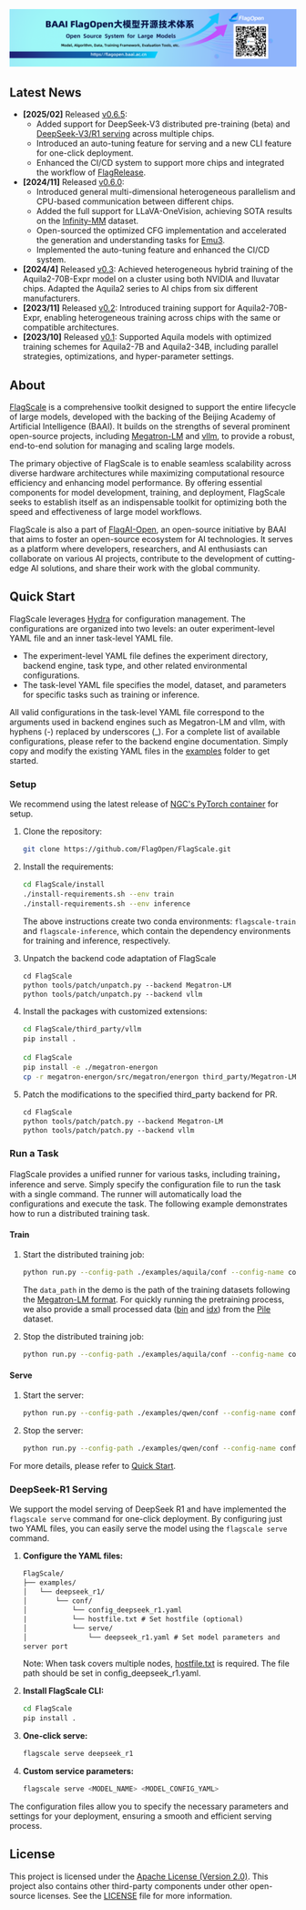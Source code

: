 [<img src="flagopen.png">](https://flagopen.baai.ac.cn/)

## Latest News
- **[2025/02]** Released [v0.6.5](https://github.com/FlagOpen/FlagScale/tree/release/v0.6.5):
  - Added support for DeepSeek-V3 distributed pre-training (beta) and [DeepSeek-V3/R1 serving](#deepseek-r1-serving) across multiple chips.
  - Introduced an auto-tuning feature for serving and a new CLI feature for one-click deployment.
  - Enhanced the CI/CD system to support more chips and integrated the workflow of [FlagRelease](https://huggingface.co/FlagRelease).
- **[2024/11]** Released [v0.6.0](https://github.com/FlagOpen/FlagScale/tree/release/v0.6.0):
  - Introduced general multi-dimensional heterogeneous parallelism and CPU-based communication between different chips.
  - Added the full support for LLaVA-OneVision, achieving SOTA results on the [Infinity-MM](https://arxiv.org/abs/2410.18558) dataset.
  - Open-sourced the optimized CFG implementation and accelerated the generation and understanding tasks for [Emu3](https://arxiv.org/abs/2409.18869).
  - Implemented the auto-tuning feature and enhanced the CI/CD system.
- **[2024/4]** Released [v0.3](https://github.com/FlagOpen/FlagScale/tree/release/v0.3): Achieved heterogeneous hybrid training of the Aquila2-70B-Expr model on a cluster using both NVIDIA and Iluvatar chips. Adapted the Aquila2 series to AI chips from six different manufacturers.
- **[2023/11]** Released [v0.2](https://github.com/FlagOpen/FlagScale/tree/v0.2): Introduced training support for Aquila2-70B-Expr, enabling heterogeneous training across chips with the same or compatible architectures.
- **[2023/10]** Released [v0.1](https://github.com/FlagOpen/FlagScale/tree/v0.1): Supported Aquila models with optimized training schemes for Aquila2-7B and Aquila2-34B, including parallel strategies, optimizations, and hyper-parameter settings.

## About

[FlagScale](https://github.com/FlagOpen/FlagScale.git) is a comprehensive toolkit designed to support the entire lifecycle of large models, developed with the backing of the Beijing Academy of Artificial Intelligence (BAAI). It builds on the strengths of several prominent open-source projects, including [Megatron-LM](https://github.com/NVIDIA/Megatron-LM) and [vllm](https://github.com/vllm-project/vllm), to provide a robust, end-to-end solution for managing and scaling large models.

The primary objective of FlagScale is to enable seamless scalability across diverse hardware architectures while maximizing computational resource efficiency and enhancing model performance. By offering essential components for model development, training, and deployment, FlagScale seeks to establish itself as an indispensable toolkit for optimizing both the speed and effectiveness of large model workflows.

FlagScale is also a part of [FlagAI-Open](https://flagopen.baai.ac.cn/), an open-source initiative by BAAI that aims to foster an open-source ecosystem for AI technologies. It serves as a platform where developers, researchers, and AI enthusiasts can collaborate on various AI projects, contribute to the development of cutting-edge AI solutions, and share their work with the global community.

## Quick Start

FlagScale leverages [Hydra](https://github.com/facebookresearch/hydra) for configuration management. The configurations are organized into two levels: an outer experiment-level YAML file and an inner task-level YAML file.

- The experiment-level YAML file defines the experiment directory, backend engine, task type, and other related environmental configurations.
- The task-level YAML file specifies the model, dataset, and parameters for specific tasks such as training or inference.

All valid configurations in the task-level YAML file correspond to the arguments used in backend engines such as Megatron-LM and vllm, with hyphens (-) replaced by underscores (_). For a complete list of available configurations, please refer to the backend engine documentation. Simply copy and modify the existing YAML files in the [examples](./examples) folder to get started.

### Setup
We recommend using the latest release of [NGC's PyTorch container](https://catalog.ngc.nvidia.com/orgs/nvidia/containers/pytorch) for setup.

1. Clone the repository:
    ```sh
    git clone https://github.com/FlagOpen/FlagScale.git
    ```

2. Install the requirements:
    ```sh
    cd FlagScale/install
    ./install-requirements.sh --env train
    ./install-requirements.sh --env inference
    ```
    The above instructions create two conda environments: `flagscale-train` and `flagscale-inference`, which contain the dependency environments for training and inference, respectively.

3. Unpatch the backend code adaptation of FlagScale
    ```
    cd FlagScale
    python tools/patch/unpatch.py --backend Megatron-LM
    python tools/patch/unpatch.py --backend vllm
    ```

4. Install the packages with customized extensions:
    ```sh
    cd FlagScale/third_party/vllm
    pip install .
    
    cd FlagScale
    pip install -e ./megatron-energon
    cp -r megatron-energon/src/megatron/energon third_party/Megatron-LM/megatron
    ```

5. Patch the modifications to the specified third_party backend for PR.
    ```
    cd FlagScale
    python tools/patch/patch.py --backend Megatron-LM
    python tools/patch/patch.py --backend vllm
    ```

### Run a Task

FlagScale provides a unified runner for various tasks, including training，inference and serve. Simply specify the configuration file to run the task with a single command. The runner will automatically load the configurations and execute the task. The following example demonstrates how to run a distributed training task.

#### Train

1. Start the distributed training job:
    ```sh
    python run.py --config-path ./examples/aquila/conf --config-name config action=run
    ```
    The `data_path` in the demo is the path of the training datasets following the [Megatron-LM format](./megatron/README.md#data-preprocessing). For quickly running the pretraining process, we also provide a small processed data ([bin](https://model.ks3-cn-beijing.ksyuncs.com/nlpdata/pile_wikipedia_demo.bin) and [idx](https://model.ks3-cn-beijing.ksyuncs.com/nlpdata/pile_wikipedia_demo.idx)) from the [Pile](https://pile.eleuther.ai/) dataset.

2. Stop the distributed training job:
    ```sh
    python run.py --config-path ./examples/aquila/conf --config-name config action=stop
    ```

#### Serve

1. Start the server:
    ```sh
    python run.py --config-path ./examples/qwen/conf --config-name config_qwen2.5_7b action=run
    ```
2. Stop the server:
    ```sh
    python run.py --config-path ./examples/qwen/conf --config-name config_qwen2.5_7b action=stop
    ```
For more details, please refer to [Quick Start](./flagscale/serve/README.md).

### DeepSeek-R1 Serving <a name="deepseek-r1-serving"></a>

We support the model serving of DeepSeek R1 and have implemented the `flagscale serve` command for one-click deployment. By configuring just two YAML files, you can easily serve the model using the `flagscale serve` command.

1. **Configure the YAML files:**
    ```
    FlagScale/
    ├── examples/
    │   └── deepseek_r1/
    │       └── conf/
    │           └── config_deepseek_r1.yaml
    |           └── hostfile.txt # Set hostfile (optional)
    │           └── serve/
    │               └── deepseek_r1.yaml # Set model parameters and server port
    ```
    Note: When task covers multiple nodes, [hostfile.txt](./examples/deepseek/conf/hostfile.txt) is required. The file path should be set in config_deepseek_r1.yaml.

2. **Install FlagScale CLI:**
    ```sh
    cd FlagScale
    pip install .
    ```

3. **One-click serve:**
    ```sh
    flagscale serve deepseek_r1
    ```

4. **Custom service parameters:**
    ```sh
    flagscale serve <MODEL_NAME> <MODEL_CONFIG_YAML>
    ```

The configuration files allow you to specify the necessary parameters and settings for your deployment, ensuring a smooth and efficient serving process.

## License

This project is licensed under the [Apache License (Version 2.0)](https://github.com/FlagOpen/FlagScale/blob/main/LICENSE). This project also contains other third-party components under other open-source licenses. See the [LICENSE](https://github.com/FlagOpen/FlagScale/blob/main/LICENSE) file for more information.
